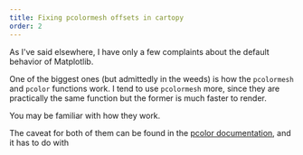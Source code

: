 ```yaml
---
title: Fixing pcolormesh offsets in cartopy
order: 2
---
```


As I've said elsewhere, I have only a few complaints about the default behavior of Matplotlib.

One of the biggest ones (but admittedly in the weeds) is how the ```pcolormesh``` and ```pcolor``` functions work.  I tend to use ```pcolormesh``` more, since they are practically the same function but the former is much faster to render.

You may be familiar with how they work.  

The caveat for both of them can be found in the [pcolor documentation][pcolor-site], and it has to do with



[pcolor-site]: https://matplotlib.org/api/_as_gen/matplotlib.pyplot.pcolor.html
[pcolormesh-site]: https://matplotlib.org/api/_as_gen/matplotlib.pyplot.pcolormesh.html
[cartopy-site]: https://scitools.org.uk/cartopy/docs/latest/
